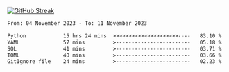 [![GitHub Streak](https://streak-stats.demolab.com?user=renren-017&theme=sea&hide_border=true&background=DD272700)](https://git.io/streak-stats)

<!--START_SECTION:waka-->

```txt
From: 04 November 2023 - To: 11 November 2023

Python            15 hrs 24 mins  >>>>>>>>>>>>>>>>>>>>>----   83.10 %
YAML              57 mins         >------------------------   05.18 %
SQL               41 mins         >------------------------   03.71 %
TOML              40 mins         >------------------------   03.66 %
GitIgnore file    24 mins         >------------------------   02.23 %
```

<!--END_SECTION:waka-->
